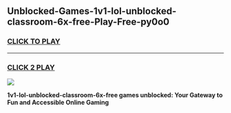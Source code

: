 
## Unblocked-Games-1v1-lol-unblocked-classroom-6x-free-Play-Free-py0o0
<h3>
<a href="https://premium76.site?title=1v1-lol-unblocked-classroom-6x-free&ref=18A1">CLICK TO PLAY</a></h3>
<hr>

<h3>
<a href="https://premium76.site?title=1v1-lol-unblocked-classroom-6x-free&ref=18A1">CLICK 2 PLAY</a>
  
</h3>

<a href="https://premium76.site?title=1v1-lol-unblocked-classroom-6x-free&ref=18A1"><img src="https://clearcache.store/games.png"></a>


**1v1-lol-unblocked-classroom-6x-free games unblocked: Your Gateway to Fun and Accessible Online Gaming**

